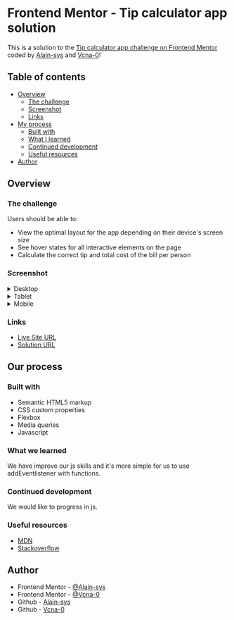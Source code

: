# Frontend Mentor - Tip calculator app solution

This is a solution to the [Tip calculator app challenge on Frontend Mentor](https://www.frontendmentor.io/challenges/tip-calculator-app-ugJNGbJUX) coded by [Alain-sys](https://github.com/Alain-sys) and [Vcna-0](https://github.com/Vcna-0)!

## Table of contents

- [Overview](#overview)
  - [The challenge](#the-challenge)
  - [Screenshot](#screenshot)
  - [Links](#links)
- [My process](#my-process)
  - [Built with](#built-with)
  - [What I learned](#what-i-learned)
  - [Continued development](#continued-development)
  - [Useful resources](#useful-resources)
- [Author](#author)


## Overview

### The challenge

Users should be able to:

- View the optimal layout for the app depending on their device's screen size
- See hover states for all interactive elements on the page
- Calculate the correct tip and total cost of the bill per person

### Screenshot

<details>
  <summary>Desktop</summary>
  <img src="images/Desktop-tip-calculator-app.png" alt=""/>
</details>

<details>
  <summary>Tablet</summary>
  <p align="center">
    <img src="images/Tablet-tip-calculator-app.png" alt=""/>
  </p>
</details>

<details>
  <summary>Mobile</summary>
  <p align="center">
    <img src="images/Mobile-tip-calculator-app.png" alt=""/>
  </p>
</details>

### Links

- [Live Site URL](https://anvc-17.github.io/Tip-calculator-app/)
- [Solution URL](https://your-solution-url.com)

## Our process

### Built with

- Semantic HTML5 markup
- CSS custom properties
- Flexbox
- Media queries
- Javascript

### What we learned

We have improve our js skills and it's more simple for us to use addEventlistener with functions.

### Continued development

We would like to progress in js.

### Useful resources

- [MDN](https://developer.mozilla.org/fr/)
- [Stackoverflow](https://stackoverflow.com/) 

## Author

- Frontend Mentor - [@Alain-sys](https://www.frontendmentor.io/profile/Alain-sys)
- Frontend Mentor - [@Vcna-0](https://www.frontendmentor.io/profile/Vcna-0)
- Github - [Alain-sys](https://github.com/Alain-sys)
- Github - [Vcna-0](https://github.com/Vcna-0)
